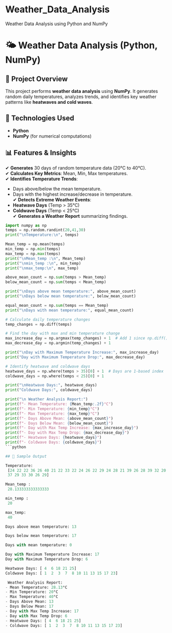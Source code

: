 # Weather_Data_Analysis
 Weather Data Analysis using Python and NumPy
# 🌤️ Weather Data Analysis (Python, NumPy)

## 📌 Project Overview  
This project performs **weather data analysis** using **NumPy**. It generates random daily temperatures, analyzes trends, and identifies key weather patterns like **heatwaves and cold waves**.  

## 🔧 Technologies Used  
- **Python**  
- **NumPy** (for numerical computations)  

## 📊 Features & Insights  
✔ **Generates** 30 days of random temperature data (20°C to 40°C).  
✔ **Calculates Key Metrics**: Mean, Min, Max temperatures.  
✔ **Identifies Temperature Trends**:  
   - Days above/below the mean temperature.  
   - Days with the highest increase/decrease in temperature.  
✔ **Detects Extreme Weather Events**:  
   - **Heatwave Days** (Temp > 35°C)  
   - **Coldwave Days** (Temp < 25°C)  
✔ **Generates a Weather Report** summarizing findings.  


```python
import numpy as np
temps = np.random.randint(20,41,30)
print("\nTemperature:\n", temps)

Mean_temp = np.mean(temps)
min_temp = np.min(temps)
max_temp = np.max(temps)
print("\nMean_temp :\n", Mean_temp)
print("\nmin_temp :\n", min_temp)
print("\nmax_temp:\n", max_temp)

above_mean_count = np.sum(temps > Mean_temp)
below_mean_count = np.sum(temps < Mean_temp)

print("\nDays above mean temperature:", above_mean_count)
print("\nDays below mean temperature:", below_mean_count)

equal_mean_count = np.sum(temps == Mean_temp)
print("\nDays with mean temperature:", equal_mean_count)

# Calculate daily temperature changes
temp_changes = np.diff(temps)

# Find the day with max and min temperature change
max_increase_day = np.argmax(temp_changes) + 1  # Add 1 since np.diff() reduces size by 1
max_decrease_day = np.argmin(temp_changes) + 1

print("\nDay with Maximum Temperature Increase:", max_increase_day)
print("Day with Maximum Temperature Drop:", max_decrease_day)

# Identify heatwave and coldwave days
heatwave_days = np.where(temps > 35)[0] + 1  # Days are 1-based index
coldwave_days = np.where(temps < 25)[0] + 1

print("\nHeatwave Days:", heatwave_days)
print("Coldwave Days:", coldwave_days)

print("\n Weather Analysis Report:")
print(f"- Mean Temperature: {Mean_temp:.2f}°C")
print(f"- Min Temperature: {min_temp}°C")
print(f"- Max Temperature: {max_temp}°C")
print(f"- Days Above Mean: {above_mean_count}")
print(f"- Days Below Mean: {below_mean_count}")
print(f"- Day with Max Temp Increase: {max_increase_day}")
print(f"- Day with Max Temp Drop: {max_decrease_day}")
print(f"- Heatwave Days: {heatwave_days}")
print(f"- Coldwave Days: {coldwave_days}")
```python

## 📸 Sample Output  

Temperature:
 [24 22 22 36 26 40 21 22 33 22 24 26 22 29 24 28 21 39 26 28 39 32 20 34
 37 29 33 30 26 29]

Mean_temp :
 28.133333333333333

min_temp :
 20

max_temp:
 40

Days above mean temperature: 13

Days below mean temperature: 17

Days with mean temperature: 0

Day with Maximum Temperature Increase: 17
Day with Maximum Temperature Drop: 6

Heatwave Days: [ 4  6 18 21 25]
Coldwave Days: [ 1  2  3  7  8 10 11 13 15 17 23]

 Weather Analysis Report:
- Mean Temperature: 28.13°C
- Min Temperature: 20°C
- Max Temperature: 40°C
- Days Above Mean: 13
- Days Below Mean: 17
- Day with Max Temp Increase: 17
- Day with Max Temp Drop: 6
- Heatwave Days: [ 4  6 18 21 25]
- Coldwave Days: [ 1  2  3  7  8 10 11 13 15 17 23]













